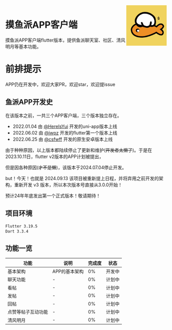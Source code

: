 <img decoding="async" align=right src="assets/images/logo.png" width="25%">

# 摸鱼派APP客户端

摸鱼派APP客户端flutter版本，提供鱼派聊天室、社区、清风明月等基本功能。

# 前排提示

APP仍在开发中，欢迎大家PR，欢迎star，欢迎提issue

## 鱼派APP开发史

在该版本之前，一共三个APP客户端，三个版本独立存在。

- 2022.01.04 由 [@HereIsYui](https://github.com/HereIsYui) 开发的uni-app版本上线 
- 2022.06.02 由 [@iwpz](https://github.com/iwpz) 开发的flutter第一个版本上线 
- 2022.06.25 由 [@csfwff](https://github.com/csfwff) 开发的原生安卓版本上线

由于种种原因，以上版本都陆续停止了更新和维护(~~开发者太懒了~~)。于是在2023.10.11日，flutter v2版本的APP计划被提出，

但是因各种原因(~~才不是懒~~)，该版本于2024.07.04停止开发。

but！今天！也就是 2024.09.13 该项目被重新提上日程，并将弃用之前开发的架构，重新开发 v3 版本，所以本次版本号直接从3.0.0开始！

预计24年年底发出第一个正式版本！敬请期待！

## 项目环境

```
Flutter 3.19.5
Dart 3.3.4
```

## 功能一览

| 功能        | 说明       | 完成度 | 状态  |
|-----------|----------|-----|-----|
| 基本架构      | APP的基本架构 | 0%  | 开发中 |
| 聊天功能      | -        | 0%  | 计划中 |
| 看帖        | -        | 0%  | 计划中 |
| 发帖        | -        | 0%  | 计划中 |
| 回帖        | -        | 0%  | 计划中 |
| 点赞等帖子互动功能 | -        | 0%  | 计划中 |
| 清风明月      | -        | 0%  | 计划中 |
